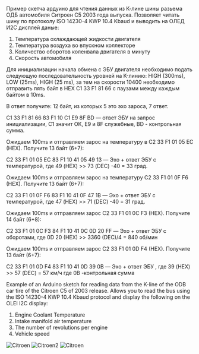 Пример скетча ардуино для чтения данных из К-лине шины разьема ОДБ автомобиля Ситроен С5 2003 года выпуска. Позволяет читать шину по протоколу ISO 14230-4 KWP 10.4 Kbaud и выводить на ОЛЕД И2С дисплей даные:

1. Температура охлаждающей жидкости двигателя 
2. Температура воздуха во впускном коллекторе 
3. Количество оборотов коленвала двигателя в минуту 
4. Скорость автомобиля

Для инициализации начала обмена c ЭБУ двигателя необходимо подать следующую последовательность уровней на K-линию:
HIGH (300ms), LOW (25ms), HIGH (25 ms), за тем на скорости 10400 необходимо отправить пять байт в HEX C1 33 F1 81 66 с паузами между каждым байтом в 10ms. 

В ответ получите: 12 байт, из которых 5 это эхо зароса, 7 ответ.

C1 33 F1 81 66 83 F1 10 C1 E9 8F BD — ответ ЭБУ на запрос инициализации, C1 значит ОК, E9 и 8F служебные, BD - контрольная сумма.

Ожидаем 100ms и отправляем зарос на температуру в C2 33 F1 01 05 EC (HEX). Получите 13 байт (6+7):

C2 33 F1 01 05 EC 83 F1 10 41 05 49 13 — Эхо + ответ ЭБУ с температурой, где 49 (HEX) >> 73 (DEC) -40 = 33 град.

Ожидаем 100ms и отправляем зарос на температуру C2 33 F1 01 0F F6 (HEX).  Получите 13 байт (6+7):

C2 33 F1 01 0F F6 83 F1 10 41 0F 47 1B — Эхо + ответ ЭБУ с температурой, где 47 (HEX) >> 71 (DEC) -40 = 31 град.

Ожидаем 100ms и отправляем зарос C2 33 F1 01 0C F3 (HEX).  Получите 14 байт (6+8): 

C2 33 F1 01 0C F3 84 F1 10 41 0C 0D 20 FF — Эхо + ответ ЭБУ с оборотами, где 0D 20 (HEX) >> 3360 (DEC)/4 = 840 об/мин
 
Ожидаем 100ms и отправляем зарос C2 33 F1 01 0D F4 (HEX). Получите 13 байт (6+7):

C2 33 F1 01 0D F4 83 F1 10 41 0D 39 0B  — Эхо + ответ ЭБУ , где 39 (HEX) >> 57 (DEC) = 57 км/ч где 0B -контрольная сумма

Example of an Arduino sketch for reading data from the K-line of the ODB car tire of the Citroen C5 of 2003 release. Allows you to read the bus using the ISO 14230-4 KWP 10.4 Kbaud protocol and display the following on the OLEI I2C display:

1. Engine Coolant Temperature
2. Intake manifold air temperature
3. The number of revolutions per engine
4. Vehicle speed

![Citroen](https://github.com/martinhol221/ISO14230-4-KWP/blob/master/K-Line_ISO_14230-4-KWP(Citroen_C5_2003).JPG?raw=true)
![Citroen2](https://github.com/martinhol221/ISO14230-4-KWP/blob/master/L9637%2BAduino.jpg?raw=true)
![Citroen](https://github.com/martinhol221/ISO14230-4-KWP/blob/master/L9637D%2BAduino.jpg?raw=true)
